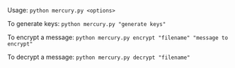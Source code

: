 Usage: `python mercury.py <options>`

To generate keys:
`python mercury.py "generate keys"`

To encrypt a message:
`python mercury.py encrypt "filename" "message to encrypt"`

To decrypt a message:
`python mercury.py decrypt "filename"`

